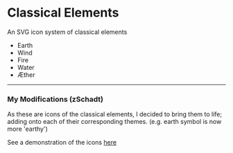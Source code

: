 # Classical Elements
An SVG icon system of classical elements

* Earth
* Wind
* Fire
* Water
* Æther

---

### My Modifications (zSchadt)

As these are icons of the classical elements, I decided to bring them to life; adding onto each of their corresponding themes. (e.g. earth symbol is now more 'earthy')

See a demonstration of the icons [here](https://i6.cims.nyu.edu/~zts214/drawing/version_control)
